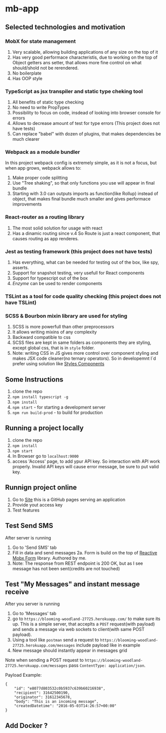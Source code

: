 # mb-app

## Selected technologies and motivation

### MobX for state management
1. Very scalable, allowing building applications of any size on the top of it
2. Has very good performace characteristis, due to working on the top of Object getters ans setter, that allows more fine control on what should/shold not be rerendered.
3. No boilerplate
4. Has OOP style

### TypeScript as jsx transpiler and static type cheking tool
1. All benefits of static type checking
2. No need to write PropTypes
3. Possibility to focus on code, insdead of looking into browser console for errors
4. Allows to decrease amount of test for type errors (This project does not have tests)
5. Can replace "babel" with dozen of plugins, that makes dependencies be much clearer

### Webpack as a module bundler
In this project webpack config is extremely simple, as it is not a focus, but when app grows, webpack allows to:
1. Make proper code splitting
2. Use "Tree shaking", so that only functions you use will appear in final bundle
3. Starting with 3.0 can outputs imports as function(like Rollup) instead of object, that makes final bundle much smaller and gives performace improvements

### React-router as a routing library
1. The most solid solution for usage with react
2. Has a dinamic routing since v.4 So Route is just a react component, that causes routing as app renderes.

### Jest as testing framework (this project does not have tests)
1. Has everything, what can be needed for testing out of the box, like spy, asserts.
2. Support for snapshot testing, very usefull for React components
3. Support for typescript out of the box
4. *Enzyme* can be used to render components

### TSLint as a tool for code quality checking (this project does not have TSLint)


### SCSS & Bourbon mixin library are used for styling
1. SCSS is more powerfull than other preprocessors
2. It allows writing mixins of any complexity
3. Backward compatible to css
4. SCSS files are kept in same folders as components they are styling, except global css, that is in `style` folder.
5. Note: writing CSS in JS gives more control over component styling and makes JSX code cleaner(no ternary operators). So in developemnt I`d prefer using solution like [Styles Components](https://github.com/styled-components/styled-components)


## Some Instructions

1. clone the repo
2. `npm install typescript -g`
3. `npm install`
4. `npm start` - for starting a development server
5. `npm run build-prod` - to build for production

## Running a project locally 
1. clone the repo
2. `npm install`
3. `npm start`
4. In Browser go to `localhost:9000` 
5. access 'Access' page, to add ypur API key. So interaction with API work properly. Invalid API keys will cause error message, be sure to put valid key.

## Runnign project online
1. Go to [Site](https://vict-shevchenko.github.io/mb-app) this is a GitHub pages serving an application
2. Provide yout access key
3. Test features

## Test Send SMS
After server is running
1. Go to 'Send SMS' tab
2. Fill in data and send messages 
	2a. Form is build on the top of [Reactive Mobx Form](https://github.com/vict-shevchenko/reactive-mobx-form) library. Authored by me.
3. Note: The response from REST endpoint is 200 OK, but as I see message has not been sent(credits are not touched)

## Test "My Messages" and instant message receive
After you server is running
1. Go to 'Messages' tab
2. go to `https://blooming-woodland-27725.herokuapp.com/` to make sure its up. This is a simple server, that acceplts a `POST` request(with payload) and sends a message via web sockets to client(with same POST payload). 
3. Using a tool like `postman` send a request to `https://blooming-woodland-27725.herokuapp.com/messages` include payload like in example
4. New message should instantly appear in messages grid

Note  when sending a POST request to `https://blooming-woodland-27725.herokuapp.com/messages` pass `ContentType: application/json`.

Payload Example:
```
{
	"id": "e8077d803532c0b5937c639b60216938",
	"recipient": 31642500190,
	"originator": 31612345678,
	"body": "This is an incoming message",
	"createdDatetime": "2016-05-03T14:26:57+00:00"
}
```

## Add Docker ?